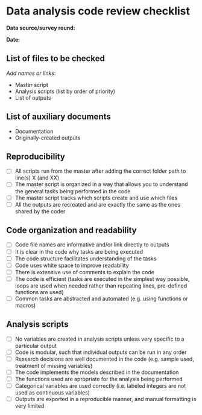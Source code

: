 # Data analysis code review checklist

**Data source/survey round:**

**Date:**  

## List of files to be checked 
_Add names or links_:
- Master script
- Analysis scripts (list by order of priority)
- List of outputs

## List of auxiliary documents
- Documentation
- Originally-created outputs

## Reproducibility
- [ ] All scripts run from the master after adding the correct folder path to line(s) X (and XX)
- [ ] The master script is organized in a way that allows you to understand the general tasks being performed in the code
- [ ] The master script tracks which scripts create and use which files
- [ ] All the outputs are recreated and are exactly the same as the ones shared by the coder

## Code organization and readability
- [ ] Code file names are informative and/or link directly to outputs
- [ ] It is clear in the code why tasks are being executed
- [ ] The code structure facilitates understanding of the tasks
- [ ] Code uses white space to improve readability
- [ ] There is extensive use of comments to explain the code
- [ ] The code is efficient (tasks are executed in the simplest way possible, loops are used when needed rather than repeating lines, pre-defined functions are used)
- [ ] Common tasks are abstracted and automated (e.g. using functions or macros)

## Analysis scripts
- [ ] No variables are created in analysis scripts unless very specific to a particular output
- [ ] Code is modular, such that individual outputs can be run in any order
- [ ] Research decisions are well documented in the code (e.g. sample used, treatment of missing variables)
- [ ] The code implements the models described in the documentation
- [ ] The functions used are apropriate for the analysis being performed
- [ ] Categorical variables are used correctly (i.e. labeled integers are not used as continuous variables)
- [ ] Outputs are exported in a reproducible manner, and manual formatting is very limited
